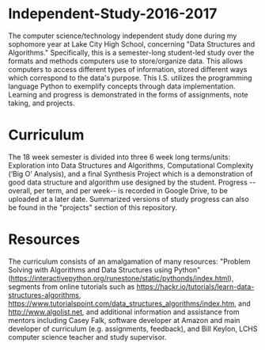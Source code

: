 # Independent-Study-2016-2017
The computer science/technology independent study done during my sophomore year at Lake City High School, concerning "Data Structures and Algorithms." 
Specifically, this is a semester-long student-led study over the formats and methods computers use to store/organize data. This allows computers to access different types of information, stored different ways which correspond to the data's purpose. 
This I.S. utilizes the programming language Python to exemplify concepts through data implementation. Learning and progress is demonstrated in the forms of assignments, note taking, and projects. 

# Curriculum
The 18 week semester is divided into three 6 week long terms/units: Exploration into Data Structures and Algorithms, Computational Complexity (‘Big O’ Analysis), and a final Synthesis Project which is a demonstration of good data structure and algorithm use designed by the student. Progress -- overall, per term, and per week-- is recorded in Google Drive, to be uploaded at a later date. Summarized versions of study progress can also be found in the "projects" section of this repository.

# Resources
The curriculum consists of an amalgamation of many resources: "Problem Solving with Algorithms and Data Structures using Python" (https://interactivepython.org/runestone/static/pythonds/index.html), segments from online tutorials such as https://hackr.io/tutorials/learn-data-structures-algorithms, https://www.tutorialspoint.com/data_structures_algorithms/index.htm, and http://www.algolist.net, and additional information and assistance from mentors including Casey Falk, software developer at Amazon and main developer of curriculum (e.g. assignments, feedback), and Bill Keylon, LCHS computer science teacher and study supervisor. 
